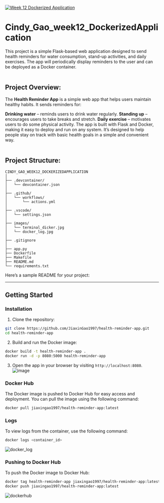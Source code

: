 [![Week 12 Dockerized Application](https://github.com/nogibjj/Cindy_Gao_week12_DockerizedApplication/actions/workflows/actions.yml/badge.svg)](https://github.com/nogibjj/Cindy_Gao_week12_DockerizedApplication/actions/workflows/actions.yml)

# Cindy_Gao_week12_DockerizedApplication
This project is a simple Flask-based web application designed to send health reminders for water consumption, stand-up activities, and daily exercises. The app will periodically display reminders to the user and can be deployed as a Docker container. <br><br>

## Project Overview:
The **Health Reminder App** is a simple web app that helps users maintain healthy habits. It sends reminders for:

**Drinking water** – reminds users to drink water regularly.
**Standing up** – encourages users to take breaks and stretch.
**Daily exercise** – motivates users to do some physical activity.
The app is built with Flask and Docker, making it easy to deploy and run on any system. It’s designed to help people stay on track with basic health goals in a simple and convenient way.<br><br>

## Project Structure:
``` plaintext
CINDY_GAO_WEEK12_DOCKERIZEDAPPLICATION
│
├── .devcontainer/
│   └── devcontainer.json
│
├── .github/
│   └── workflows/
│       └── actions.yml
│
├── .vscode/
│   └── settings.json
│
├── images/
│   └── terminal_dicker.jpg
│   └── docker_log.jpg
│
├── .gitignore
│
├── app.py
├── Dockerfile
├── Makefile
├── README.md
└── requirements.txt
```

Here’s a sample README for your project:

---

## Getting Started
### Installation

1. Clone the repository:

```bash
git clone https://github.com/JiaxinGao1997/health-reminder-app.git
cd health-reminder-app
```

2. Build and run the Docker image:

```bash
docker build -t health-reminder-app .
docker run -d -p 8080:5000 health-reminder-app
```

3. Open the app in your browser by visiting `http://localhost:8080`.
![image](https://github.com/user-attachments/assets/c010c032-5914-4a80-bca3-6b670b5111af)

### Docker Hub

The Docker image is pushed to Docker Hub for easy access and deployment. You can pull the image using the following command:

```bash
docker pull jiaxingao1997/health-reminder-app:latest
```

### Logs

To view logs from the container, use the following command:

```bash
docker logs <container_id>
```
![docker_log](https://github.com/user-attachments/assets/6e39f3e6-2592-43a2-9524-379c81f1225b)

### Pushing to Docker Hub

To push the Docker image to Docker Hub:

```bash
docker tag health-reminder-app jiaxingao1997/health-reminder-app:latest
docker push jiaxingao1997/health-reminder-app:latest
```
![dockerhub](https://github.com/user-attachments/assets/7f65d94b-3836-4dfe-8540-16e30f1b037c)

